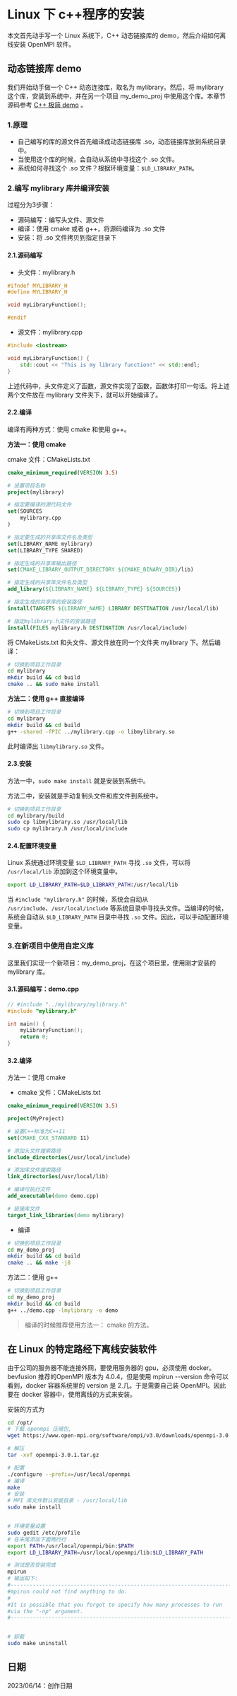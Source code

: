 # Linux 下 c++程序的安装

本文首先动手写一个 Linux 系统下，C++ 动态链接库的 demo，然后介绍如何离线安装 OpenMPI 软件。

## 动态链接库 demo

我们开始动手做一个 C++ 动态连接库，取名为 mylibrary。然后，将 mylibrary 这个库，安装到系统中，并在另一个项目 my_demo_proj 中使用这个库。本章节源码参考 [C++ 极简 demo](https://github.com/daxiongpro/demo_cpp) 。

### 1.原理

* 自己编写的库的源文件首先编译成动态链接库 .so，动态链接库放到系统目录中。
* 当使用这个库的时候，会自动从系统中寻找这个 .so 文件。
* 系统如何寻找这个 .so 文件？根据环境变量：`$LD_LIBRARY_PATH`。

### 2.编写 mylibrary 库并编译安装

过程分为3步骤：

* 源码编写：编写头文件、源文件
* 编译：使用 cmake 或者 g++，将源码编译为 .so 文件
* 安装：将 .so 文件拷贝到指定目录下

#### 2.1.源码编写

* 头文件：mylibrary.h

```cpp
#ifndef MYLIBRARY_H
#define MYLIBRARY_H

void myLibraryFunction();

#endif
```

* 源文件：mylibrary.cpp

```cpp
#include <iostream>

void myLibraryFunction() {
    std::cout << "This is my library function!" << std::endl;
}
```

上述代码中，头文件定义了函数，源文件实现了函数，函数体打印一句话。将上述两个文件放在 mylibrary 文件夹下，就可以开始编译了。

#### 2.2.编译

编译有两种方式：使用 cmake 和使用 g++。

**方法一：使用 cmake**

cmake 文件：CMakeLists.txt

```cmake
cmake_minimum_required(VERSION 3.5)

# 设置项目名称
project(mylibrary)

# 指定要编译的源代码文件
set(SOURCES
    mylibrary.cpp
)

# 指定要生成的共享库文件名及类型
set(LIBRARY_NAME mylibrary)
set(LIBRARY_TYPE SHARED)

# 指定生成的共享库输出路径
set(CMAKE_LIBRARY_OUTPUT_DIRECTORY ${CMAKE_BINARY_DIR}/lib)

# 指定生成的共享库文件名及类型
add_library(${LIBRARY_NAME} ${LIBRARY_TYPE} ${SOURCES})

# 指定生成的共享库的安装路径
install(TARGETS ${LIBRARY_NAME} LIBRARY DESTINATION /usr/local/lib)

# 指定mylibrary.h文件的安装路径
install(FILES mylibrary.h DESTINATION /usr/local/include)
```

将 CMakeLists.txt 和头文件、源文件放在同一个文件夹 mylibrary 下。然后编译：

```bash
# 切换到项目工作目录
cd mylibrary
mkdir build && cd build
cmake .. && sudo make install
```

**方法二：使用 g++ 直接编译**

```bash
# 切换到项目工作目录
cd mylibrary
mkdir build && cd build
g++ -shared -fPIC ../mylibrary.cpp -o libmylibrary.so
```

此时编译出 `libmylibrary.so` 文件。

#### 2.3.安装

方法一中，`sudo make install` 就是安装到系统中。

方法二中，安装就是手动复制头文件和库文件到系统中。

```bash
# 切换到项目工作目录
cd mylibrary/build
sudo cp libmylibrary.so /usr/local/lib
sudo cp mylibrary.h /usr/local/include
```

#### 2.4.配置环境变量

Linux 系统通过环境变量 `$LD_LIBRARY_PATH` 寻找 `.so` 文件，可以将 `/usr/local/lib` 添加到这个环境变量中。

```bash
export LD_LIBRARY_PATH=$LD_LIBRARY_PATH:/usr/local/lib
```

当 `#include "mylibrary.h"` 的时候，系统会自动从 `/usr/include`、`/usr/local/include` 等系统目录中寻找头文件。当编译的时候，系统会自动从 `$LD_LIBRARY_PATH` 目录中寻找 `.so` 文件。因此，可以手动配置环境变量。

### 3.在新项目中使用自定义库

这里我们实现一个新项目：my_demo_proj，在这个项目里，使用刚才安装的 mylibrary 库。

#### 3.1.源码编写：demo.cpp

```cpp
// #include "../mylibrary/mylibrary.h"
#include "mylibrary.h"

int main() {
    myLibraryFunction();
    return 0;
}

```

#### 3.2.编译

方法一：使用 cmake

* cmake 文件：CMakeLists.txt

```cmake
cmake_minimum_required(VERSION 3.5)

project(MyProject)

# 设置C++标准为C++11
set(CMAKE_CXX_STANDARD 11)

# 添加头文件搜索路径
include_directories(/usr/local/include)

# 添加库文件搜索路径
link_directories(/usr/local/lib)

# 编译可执行文件
add_executable(demo demo.cpp)

# 链接库文件
target_link_libraries(demo mylibrary)
```

* 编译

```bash
# 切换到项目工作目录
cd my_demo_proj
mkdir build && cd build
cmake .. && make -j8
```

方法二：使用 g++

```bash
# 切换到项目工作目录
cd my_demo_proj
mkdir build && cd build
g++ ../demo.cpp -lmylibrary -o demo
```

> 编译的时候推荐使用方法一： cmake 的方法。

## 在 Linux 的特定路经下离线安装软件

由于公司的服务器不能连接外网，要使用服务器的 gpu，必须使用 docker。bevfusion 推荐的OpenMPI 版本为 4.0.4，但是使用 mpirun --version 命令可以看到，docker 容器系统里的 version 是 2.几。于是需要自己装 OpenMPI。因此要在 docker 容器中，使用离线的方式来安装。

安装的方式为

```bash
cd /opt/
# 下载 openmpi 压缩包, 
wget https://www.open-mpi.org/software/ompi/v3.0/downloads/openmpi-3.0.1.tar.gz

# 解压
tar -xvf openmpi-3.0.1.tar.gz

# 配置
./configure --prefix=/usr/local/openmpi
# 编译
make
# 安装
# MPI 库文件默认安装目录 - /usr/local/lib
sudo make install


# 环境变量设置
sudo gedit /etc/profile
# 在末尾添加下面两行行
export PATH=/usr/local/openmpi/bin:$PATH
export LD_LIBRARY_PATH=/usr/local/openmpi/lib:$LD_LIBRARY_PATH

# 测试是否安装完成
mpirun
# 输出如下:
#--------------------------------------------------------------------------
#mpirun could not find anything to do.
#
#It is possible that you forgot to specify how many processes to run
#via the "-np" argument.
#--------------------------------------------------------------------------


# 卸载
sudo make uninstall
```

## 日期

2023/06/14：创作日期
